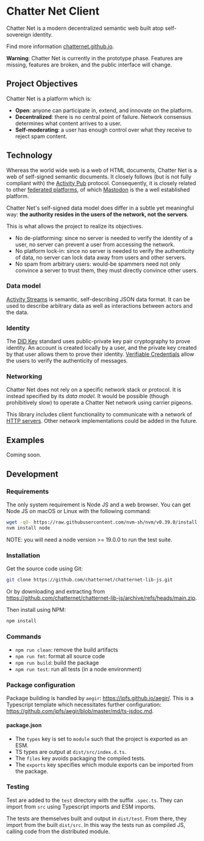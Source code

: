 # Chatter Net Client

Chatter Net is a modern decentralized semantic web built atop self-sovereign identity.

Find more information [chatternet.github.io](https://chatternet.github.io/).

**Warning**: Chatter Net is currently in the prototype phase.
Features are missing,
features are broken,
and the public interface will change.

## Project Objectives

Chatter Net is a platform which is:

- **Open**: anyone can participate in, extend, and innovate on the platform.
- **Decentralized**: there is no central point of failure. Network consensus determines what content arrives to a user.
- **Self-moderating**: a user has enough control over what they receive to reject spam content.

## Technology

Whereas the world wide web is a web of HTML documents,
Chatter Net is a web of self-signed semantic documents.
It closely follows (but is not fully compliant with) the [Activity Pub](https://www.w3.org/TR/activitypub/) protocol.
Consequently, it is closely related to other [federated platforms](https://fediverse.party/),
of which [Mastodon](https://joinmastodon.org/) is the a well established platform.

Chatter Net's self-signed data model does differ in a subtle yet meaningful way:
**the authority resides in the users of the network, not the servers**.

This is what allows the project to realize its objectives.

- No de-platforming: since no server is needed to verify the identity of a user, no server can prevent a user from accessing the network.
- No platform lock-in: since no server is needed to verify the authenticity of data, no server can lock data away from users and other servers.
- No spam from arbitrary users: would-be spammers need not only convince a server to trust them, they must directly convince other users.

### Data model

[Activity Streams](https://www.w3.org/ns/activitystreams) is semantic, self-describing JSON data format.
It can be used to describe arbitrary data as well as interactions between actors and the data.

### Identity

The [DID Key](https://github.com/digitalbazaar/did-method-key/) standard uses public-private key pair cryptography to prove identity.
An account is created locally by a user,
and the private key created by that user allows them to prove their identity.
[Verifiable Credentials](https://www.w3.org/TR/vc-data-model/) allow the users to verify the authenticity of messages.

### Networking

Chatter Net does not rely on a specific network stack or protocol.
It is instead specified by its _data model_.
It would be possible (though prohibitively slow) to operate a Chatter Net network using carrier pigeons.

This library includes client functionality to communicate with a network of [HTTP servers](https://github.com/chatternet/chatternet-server-http/).
Other network implementations could be added in the future.

## Examples

Coming soon.

## Development

### Requirements

The only system requirement is Node JS and a web browser.
You can get Node JS on macOS or Linux with the following command:

```bash
wget -qO- https://raw.githubusercontent.com/nvm-sh/nvm/v0.39.0/install.sh | bash
nvm install node
```

NOTE: you will need a node version >= 19.0.0 to run the test suite.

### Installation

Get the source code using Git:

```bash
git clone https://github.com/chatternet/chatternet-lib-js.git
```

Or by downloading and extracting from
<https://github.com/chatternet/chatternet-lib-js/archive/refs/heads/main.zip>.

Then install using NPM:

```bash
npm install
```

### Commands

- `npm run clean`: remove the build artifacts
- `npm run fmt`: format all source code
- `npm run build`: build the package
- `npm run test`: run all tests (in a node environment)

### Package configuration

Package building is handled by `aegir`:
<https://ipfs.github.io/aegir/>.
This is a Typescript template which necessitates further configuration:
<https://github.com/ipfs/aegir/blob/master/md/ts-jsdoc.md>.

#### package.json

- The `types` key is set to `module` such that the project is exported as an ESM.
- TS types are output at `dist/src/index.d.ts`.
- The `files` key avoids packaging the compiled tests.
- The `exports` key specifies which module exports can be imported from the package.

### Testing

Test are added to the `test` directory with the suffix `.spec.ts`.
They can import from `src` using Typescript imports and ESM imports.

The tests are themselves built and output in `dist/test`.
From there, they import from the built `dist/src`.
In this way the tests run as compiled JS,
calling code from the distributed module.
